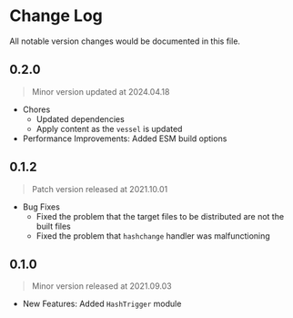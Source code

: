 # Change Log
All notable version changes would be documented in this file.

## 0.2.0
> Minor version updated at 2024.04.18
- Chores
  - Updated dependencies
  - Apply content as the `vessel` is updated
- Performance Improvements: Added ESM build options

## 0.1.2
> Patch version released at 2021.10.01
- Bug Fixes
  - Fixed the problem that the target files to be distributed are not the built files
  - Fixed the problem that `hashchange` handler was malfunctioning

## 0.1.0
> Minor version released at 2021.09.03
- New Features: Added `HashTrigger` module
